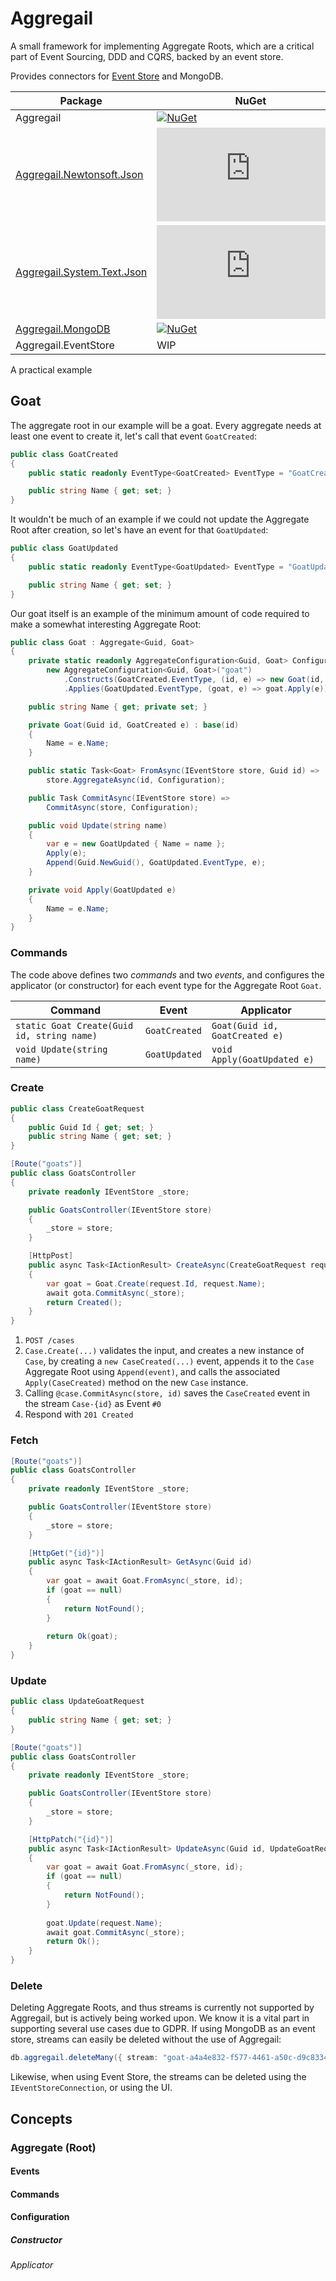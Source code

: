 # Aggregail

A small framework for implementing Aggregate Roots, which are a critical part of Event Sourcing, DDD and CQRS, backed by an event store.

Provides connectors for [Event Store](https://www.eventstore.com) and MongoDB.

| Package                                                  | NuGet                                                                                                                             |                                                                                                                                       |
|----------------------------------------------------------|-----------------------------------------------------------------------------------------------------------------------------------|---------------------------------------------------------------------------------------------------------------------------------------|
| Aggregail                                                | [![NuGet](https://img.shields.io/nuget/v/Aggregail)](https://www.nuget.org/packages/Aggregail)                                    | [![Download](https://img.shields.io/nuget/dt/Aggregail)](https://www.nuget.org/packages/Aggregail)                                    |
| [Aggregail.Newtonsoft.Json](Aggregail.Newtonsoft.Json)   | [![NuGet](https://img.shields.io/nuget/v/Aggregail.Newtonsoft.Json)](https://www.nuget.org/packages/Aggregail.Newtonsoft.Json)    | [![Download](https://img.shields.io/nuget/dt/Aggregail.Newtonsoft.Json)](https://www.nuget.org/packages/Aggregail.Newtonsoft.Json)    |
| [Aggregail.System.Text.Json](Aggregail.System.Text.Json) | [![NuGet](https://img.shields.io/nuget/v/Aggregail.System.Text.Json)](https://www.nuget.org/packages/Aggregail.System.Text.Json)  | [![Download](https://img.shields.io/nuget/dt/Aggregail.System.Text.Json)](https://www.nuget.org/packages/Aggregail.System.Text.Json)  |
| [Aggregail.MongoDB](Aggregail.MongoDB)                   | [![NuGet](https://img.shields.io/nuget/v/Aggregail.MongoDB)](https://www.nuget.org/packages/Aggregail.MongoDB)                    | [![Download](https://img.shields.io/nuget/dt/Aggregail.MongoDB)](https://www.nuget.org/packages/Aggregail.MongoDB)                    |
| Aggregail.EventStore                                     | WIP                                                                                                                               |                                                                                                                                       |

A practical example

## Goat

The aggregate root in our example will be a goat. Every aggregate needs at least one event to create it, 
let's call that event `GoatCreated`:

```c#
public class GoatCreated
{
    public static readonly EventType<GoatCreated> EventType = "GoatCreated";

    public string Name { get; set; }
}
```

It wouldn't be much of an example if we could not update the Aggregate Root after creation, so let's 
have an event for that `GoatUpdated`:

```c#
public class GoatUpdated
{
    public static readonly EventType<GoatUpdated> EventType = "GoatUpdated";

    public string Name { get; set; }
}
```

Our goat itself is an example of the minimum amount of code required to make a somewhat interesting 
Aggregate Root:

```c#
public class Goat : Aggregate<Guid, Goat>
{
    private static readonly AggregateConfiguration<Guid, Goat> Configuration =
        new AggregateConfiguration<Guid, Goat>("goat")
            .Constructs(GoatCreated.EventType, (id, e) => new Goat(id, e))
            .Applies(GoatUpdated.EventType, (goat, e) => goat.Apply(e));

    public string Name { get; private set; }

    private Goat(Guid id, GoatCreated e) : base(id)
    {
        Name = e.Name;
    }

    public static Task<Goat> FromAsync(IEventStore store, Guid id) =>
        store.AggregateAsync(id, Configuration);

    public Task CommitAsync(IEventStore store) =>
        CommitAsync(store, Configuration);

    public void Update(string name)
    {
        var e = new GoatUpdated { Name = name };
        Apply(e);
        Append(Guid.NewGuid(), GoatUpdated.EventType, e);
    }

    private void Apply(GoatUpdated e)
    {
        Name = e.Name;
    }
}
```

### Commands

The code above defines two _commands_ and two _events_, and configures the applicator 
(or constructor) for each event type for the Aggregate Root `Goat`.

| Command                                    | Event         | Applicator                     |
|--------------------------------------------|---------------|--------------------------------|
| `static Goat Create(Guid id, string name)` | `GoatCreated` | `Goat(Guid id, GoatCreated e)` |
| `void Update(string name)`                 | `GoatUpdated` | `void Apply(GoatUpdated e)`    |

### Create

```c#
public class CreateGoatRequest
{
    public Guid Id { get; set; }
    public string Name { get; set; }
}

[Route("goats")]
public class GoatsController
{
    private readonly IEventStore _store;

    public GoatsController(IEventStore store)
    {
        _store = store;
    }

    [HttpPost]
    public async Task<IActionResult> CreateAsync(CreateGoatRequest request)
    {
        var goat = Goat.Create(request.Id, request.Name);
        await gota.CommitAsync(_store);
        return Created();
    }
}
```

 1) `POST /cases`
 2) `Case.Create(...)` validates the input, and creates a new instance of `Case`, by creating a `new CaseCreated(...)` event, 
 appends it to the `Case` Aggregate Root using `Append(event)`, and calls the associated `Apply(CaseCreated)` method on the 
 new `Case` instance.
 3) Calling `@case.CommitAsync(store, id)` saves the `CaseCreated` event in the stream `Case-{id}` as Event `#0`
 4) Respond with `201 Created`

### Fetch

```c#
[Route("goats")]
public class GoatsController
{
    private readonly IEventStore _store;

    public GoatsController(IEventStore store)
    {
        _store = store;
    }

    [HttpGet("{id}")]
    public async Task<IActionResult> GetAsync(Guid id)
    {
        var goat = await Goat.FromAsync(_store, id);
        if (goat == null)
        {
            return NotFound();
        }
        
        return Ok(goat);
    }
}
```

### Update
```c#
public class UpdateGoatRequest
{
    public string Name { get; set; }
}

[Route("goats")]
public class GoatsController
{
    private readonly IEventStore _store;

    public GoatsController(IEventStore store)
    {
        _store = store;
    }

    [HttpPatch("{id}")]
    public async Task<IActionResult> UpdateAsync(Guid id, UpdateGoatRequest request)
    {
        var goat = await Goat.FromAsync(_store, id);
        if (goat == null)
        {
            return NotFound();
        }
        
        goat.Update(request.Name);
        await goat.CommitAsync(_store);
        return Ok();
    }
}
```

### Delete

Deleting Aggregate Roots, and thus streams is currently not supported by Aggregail, but is actively being worked upon. We 
know it is a vital part in supporting several use cases due to GDPR. If using MongoDB as an event store, streams can 
easily be deleted without the use of Aggregail:

```c#
db.aggregail.deleteMany({ stream: "goat-a4a4e832-f577-4461-a50c-d9c83342ee6f" }) 
```

Likewise, when using Event Store, the streams can be deleted using the `IEventStoreConnection`, or using the UI.

## Concepts

### Aggregate (Root)

#### Events

#### Commands

#### Configuration

##### Constructor

###### Applicator
